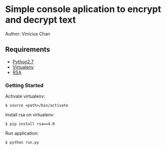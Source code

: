 # Simple console aplication to encrypt and decrypt text

Author: Vinícius Chan


## Requirements

* [Python2.7](https://www.python.org/download/releases/2.7/)
* [Virtualenv](https://virtualenv.pypa.io/en/stable/installation/)
* [RSA](https://pypi.org/project/rsa/)


### Getting Started

Activate virtualenv:

```
$ source <path>/bin/activate
```

Install rsa on virtualenv:

```
$ pip install rsa==4.0
```

Run application:

```
$ python run.py
````
